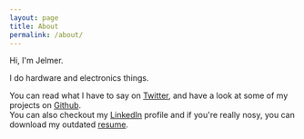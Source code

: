 ```yaml
---
layout: page
title: About
permalink: /about/
---
```


<p></p>

<!-- ![Jelmer](/images/jelmer.jpg "Jelmer") -->


Hi, I'm Jelmer.  

I do hardware and electronics things.  

You can read what I have to say on [Twitter](https://twitter.com/jelmt), and have a look at some of my projects on [Github](https://github.com/JelmerT).  
You can also checkout my [LinkedIn](https://www.linkedin.com/in/jelmertiete) profile and if you're really nosy, you can download my outdated [resume](https://github.com/JelmerT/CV/blob/master/cv.pdf?raw=true).